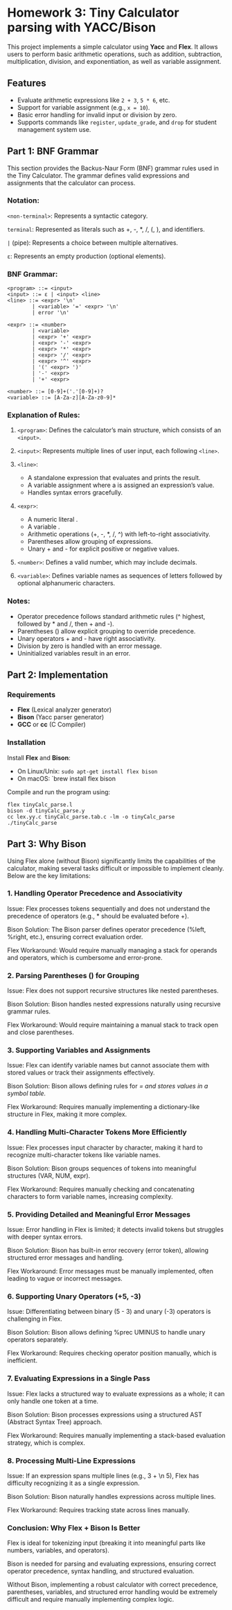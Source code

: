 # Homework 3: Tiny Calculator parsing with YACC/Bison

This project implements a simple calculator using **Yacc** and **Flex**. It allows users to perform basic arithmetic operations, such as addition, subtraction, multiplication, division, and exponentiation, as well as variable assignment.

## Features
- Evaluate arithmetic expressions like `2 + 3`, `5 * 6`, etc.
- Support for variable assignment (e.g., `x = 10`).
- Basic error handling for invalid input or division by zero.
- Supports commands like `register`, `update_grade`, and `drop` for student management system use.


## Part 1: BNF Grammar

This section provides the Backus-Naur Form (BNF) grammar rules used in the Tiny Calculator. The grammar defines valid expressions and assignments that the calculator can process.

### Notation:

```<non-terminal>```: Represents a syntactic category.

```terminal```: Represented as literals such as +, -, *, /, (, ), and identifiers.

```|``` (pipe): Represents a choice between multiple alternatives.

```ε```: Represents an empty production (optional elements).

### BNF Grammar:
```
<program> ::= <input>
<input> ::= ε | <input> <line>
<line> ::= <expr> '\n'
        | <variable> '=' <expr> '\n'
        | error '\n'

<expr> ::= <number>
        | <variable>
        | <expr> '+' <expr>
        | <expr> '-' <expr>
        | <expr> '*' <expr>
        | <expr> '/' <expr>
        | <expr> '^' <expr>
        | '(' <expr> ')'
        | '-' <expr>
        | '+' <expr>

<number> ::= [0-9]+('.'[0-9]+)?
<variable> ::= [A-Za-z][A-Za-z0-9]*
```
### Explanation of Rules:

1. ```<program>```: Defines the calculator’s main structure, which consists of an ```<input>```.

2. ```<input>```: Represents multiple lines of user input, each following ```<line>```.

3. ```<line>```:
   - A standalone expression <expr> that evaluates and prints the result.
   - A variable assignment where a <variable> is assigned an expression’s value.
   - Handles syntax errors gracefully.

4. ```<expr>```:
   - A numeric literal <number>.
   - A variable <variable>.
   - Arithmetic operations (+, -, *, /, ^) with left-to-right associativity.
   - Parentheses allow grouping of expressions.
   - Unary + and - for explicit positive or negative values.

5. ```<number>```: Defines a valid number, which may include decimals.
   
6. ```<variable>```: Defines variable names as sequences of letters followed by optional alphanumeric characters.

### Notes:
* Operator precedence follows standard arithmetic rules (^ highest, followed by * and /, then + and -).
* Parentheses () allow explicit grouping to override precedence.
* Unary operators + and - have right associativity.
* Division by zero is handled with an error message.
* Uninitialized variables result in an error.
  

## Part 2: Implementation

### Requirements
- **Flex** (Lexical analyzer generator)
- **Bison** (Yacc parser generator)
- **GCC** or **cc** (C Compiler)

### Installation

Install **Flex** and **Bison**:
   - On Linux/Unix: `sudo apt-get install flex bison`
   - On macOS: `brew install flex bison

Compile and run the program using:
```
flex tinyCalc_parse.l
bison -d tinyCalc_parse.y
cc lex.yy.c tinyCalc_parse.tab.c -lm -o tinyCalc_parse
./tinyCalc_parse
```
## Part 3: Why Bison

Using Flex alone (without Bison) significantly limits the capabilities of the calculator, making several tasks difficult or impossible to implement cleanly. Below are the key limitations:

### 1. Handling Operator Precedence and Associativity

Issue: Flex processes tokens sequentially and does not understand the precedence of operators (e.g., * should be evaluated before +).

Bison Solution: The Bison parser defines operator precedence (%left, %right, etc.), ensuring correct evaluation order.

Flex Workaround: Would require manually managing a stack for operands and operators, which is cumbersome and error-prone.

### 2. Parsing Parentheses () for Grouping

Issue: Flex does not support recursive structures like nested parentheses.

Bison Solution: Bison handles nested expressions naturally using recursive grammar rules.

Flex Workaround: Would require maintaining a manual stack to track open and close parentheses.

### 3. Supporting Variables and Assignments

Issue: Flex can identify variable names but cannot associate them with stored values or track their assignments effectively.

Bison Solution: Bison allows defining rules for <VAR> = <expr> and stores values in a symbol table.

Flex Workaround: Requires manually implementing a dictionary-like structure in Flex, making it more complex.

### 4. Handling Multi-Character Tokens More Efficiently

Issue: Flex processes input character by character, making it hard to recognize multi-character tokens like variable names.

Bison Solution: Bison groups sequences of tokens into meaningful structures (VAR, NUM, expr).

Flex Workaround: Requires manually checking and concatenating characters to form variable names, increasing complexity.

### 5. Providing Detailed and Meaningful Error Messages

Issue: Error handling in Flex is limited; it detects invalid tokens but struggles with deeper syntax errors.

Bison Solution: Bison has built-in error recovery (error token), allowing structured error messages and handling.

Flex Workaround: Error messages must be manually implemented, often leading to vague or incorrect messages.

### 6. Supporting Unary Operators (+5, -3)

Issue: Differentiating between binary (5 - 3) and unary (-3) operators is challenging in Flex.

Bison Solution: Bison allows defining %prec UMINUS to handle unary operators separately.

Flex Workaround: Requires checking operator position manually, which is inefficient.

### 7. Evaluating Expressions in a Single Pass

Issue: Flex lacks a structured way to evaluate expressions as a whole; it can only handle one token at a time.

Bison Solution: Bison processes expressions using a structured AST (Abstract Syntax Tree) approach.

Flex Workaround: Requires manually implementing a stack-based evaluation strategy, which is complex.

### 8. Processing Multi-Line Expressions

Issue: If an expression spans multiple lines (e.g., 3 + \n 5), Flex has difficulty recognizing it as a single expression.

Bison Solution: Bison naturally handles expressions across multiple lines.

Flex Workaround: Requires tracking state across lines manually.

### Conclusion: Why Flex + Bison Is Better

Flex is ideal for tokenizing input (breaking it into meaningful parts like numbers, variables, and operators).

Bison is needed for parsing and evaluating expressions, ensuring correct operator precedence, syntax handling, and structured evaluation.

Without Bison, implementing a robust calculator with correct precedence, parentheses, variables, and structured error handling would be extremely difficult and require manually implementing complex logic.
